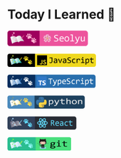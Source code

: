 # Today I Learned :memo:

<a href="https://github.com/seol-yu" target="_blank">
    <p align="left">
        <img src="https://github.com/seol-yu/TIL/blob/master/images/author-badge-light.png?raw=true" height=35 />
    </p>
</a>
<a href="https://github.com/seol-yu/TIL/tree/master/JavaScript" target="_blank">
    <p align="left">
        <img src="https://github.com/seol-yu/TIL/blob/master/images/javascript-badge-logo.png?raw=true" height=30 />
    </p>
</a>
<a href="https://github.com/seol-yu/TIL/tree/master/TypeScript" target="_blank">
    <p align="left">
        <img src="https://github.com/seol-yu/TIL/blob/master/images/typescript-badge-logo2.png?raw=true" height=30 />
    </p>
</a>
<a href="https://github.com/seol-yu/TIL/tree/master/Python" target="_blank">
    <p align="left">
        <img src="https://github.com/seol-yu/TIL/blob/master/images/python-badge-logo.png?raw=true" height=30 />
    </p>
</a>
<a href="https://github.com/seol-yu/TIL/tree/master/React" target="_blank">
    <p align="left">
        <img src="https://github.com/seol-yu/TIL/blob/master/images/react-badge-logo.png?raw=true" height=30 />
    </p>
</a>
<a href="https://github.com/seol-yu/TIL/tree/master/Git" target="_blank">
    <p align="left">
        <img src="https://github.com/seol-yu/TIL/blob/master/images/git-badge-logo.png?raw=true" height=30 />
    </p>
</a>
